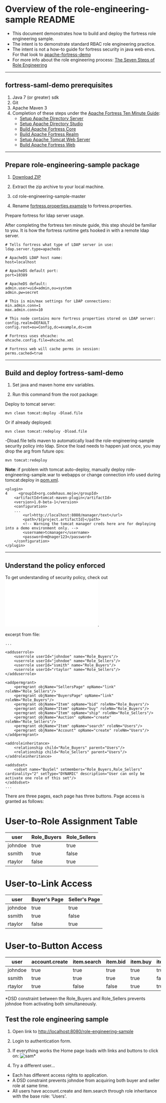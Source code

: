 # Overview of the role-engineering-sample README

 * This document demonstrates how to build and deploy the fortress role engineering sample.
 * The intent is to demonstrate standard RBAC role engineering practice.
 * The intent is not a how-to guide for fortress security in java web envs.  For that look to [apache-fortress-demo](https://github.com/shawnmckinney/apache-fortress-demo)
 * For more info about the role engineering process: [The Seven Steps of Role Engineering](https://iamfortress.net/2015/03/05/the-seven-steps-of-role-engineering/)

-------------------------------------------------------------------------------
## fortress-saml-demo prerequisites
1. Java 7 (or greater) sdk
2. Git
3. Apache Maven 3
4. Completion of these steps under the [Apache Fortress Ten Minute Guide](http://directory.apache.org/fortress/gen-docs/latest/apidocs/org/apache/directory/fortress/core/doc-files/ten-minute-guide.html):
    * [Setup Apache Directory Server](http://directory.apache.org/fortress/gen-docs/latest/apidocs/org/apache/directory/fortress/core/doc-files/apache-directory-server.html)
    * [Setup Apache Directory Studio](http://directory.apache.org/fortress/gen-docs/latest/apidocs/org/apache/directory/fortress/core/doc-files/apache-directory-studio.html)
    * [Build Apache Fortress Core](http://directory.apache.org/fortress/gen-docs/latest/apidocs/org/apache/directory/fortress/core/doc-files/apache-fortress-core.html)
    * [Build Apache Fortress Realm](http://directory.apache.org/fortress/gen-docs/latest/apidocs/org/apache/directory/fortress/core/doc-files/apache-fortress-realm.html)
    * [Setup Apache Tomcat Web Server](http://directory.apache.org/fortress/gen-docs/latest/apidocs/org/apache/directory/fortress/core/doc-files/apache-tomcat.html)
    * [Build Apache Fortress Web](http://directory.apache.org/fortress/gen-docs/latest/apidocs/org/apache/directory/fortress/core/doc-files/apache-fortress-web.html)

-------------------------------------------------------------------------------
## Prepare role-engineering-sample package

1. [Download ZIP](https://github.com/shawnmckinney/role-engineering-sample/archive/master.zip)

2. Extract the zip archive to your local machine.

3. cd role-engineering-sample-master

4. Rename [fortress.properties.example](src/main/resources/fortress.properties.example) to fortress.properties.

 Prepare fortress for ldap server usage.

 After completing the fortress ten minute guide, this step should be familiar to you.  It is how the fortress runtime gets hooked in with a remote ldap server.
 ```properties
# Tells fortress what type of LDAP server in use:
ldap.server.type=apacheds

# ApacheDS LDAP host name:
host=localhost

# ApacheDS default port:
port=10389

# ApacheDS default:
admin.user=uid=admin,ou=system
admin.pw=secret

# This is min/max settings for LDAP connections:
min.admin.conn=1
max.admin.conn=10

# This node contains more fortress properties stored on LDAP server:
config.realm=DEFAULT
config.root=ou=Config,dc=example,dc=com

# Fortress uses ehcache:
ehcache.config.file=ehcache.xml

# Fortress web will cache perms in session:
perms.cached=true
 ```

-------------------------------------------------------------------------------
## Build and deploy fortress-saml-demo

1. Set java and maven home env variables.

2. Run this command from the root package:

  Deploy to tomcat server:
  ```maven
 mvn clean tomcat:deploy -Dload.file
  ```

  Or if already deployed:
  ```maven
 mvn clean tomcat:redeploy -Dload.file
  ```

   -Dload.file tells maven to automatically load the role-engineering-sample security policy into ldap.  Since the load needs to happen just once, you may drop the arg from future ops:
  ```maven
 mvn tomcat:redeploy
  ```
 **Note**: if problem  with tomcat auto-deploy, manually deploy role-engineering-sample.war to webapps or change connection info used during tomcat:deploy in [pom.xml](pom.xml).
 ```
 <plugin>
4     <groupId>org.codehaus.mojo</groupId>
     <artifactId>tomcat-maven-plugin</artifactId>
     <version>1.0-beta-1</version>
     <configuration>
     ...
         <url>http://localhost:8080/manager/text</url>
         <path>/${project.artifactId}</path>
         <!-- Warning the tomcat manager creds here are for deploying into a demo environment only. -->
         <username>tcmanager</username>
         <password>m@nager123</password>
     </configuration>
 </plugin>
 ```

-------------------------------------------------------------------------------

## Understand the policy enforced

 To get understanding of security policy, check out ![role-engineering-sample security policy](src/main/resources/RoleEngineeringSample.xml).

 excerpt from file:
 ```
 ...

 <adduserrole>
     <userrole userId="johndoe" name="Role_Buyers"/>
     <userrole userId="johndoe" name="Role_Sellers"/>
     <userrole userId="ssmith" name="Role_Buyers"/>
     <userrole userId="rtaylor" name="Role_Sellers"/>
 </adduserrole>

 <addpermgrant>
     <permgrant objName="SellersPage" opName="link" roleNm="Role_Sellers"/>
     <permgrant objName="BuyersPage" opName="link" roleNm="Role_Buyers"/>
     <permgrant objName="Item" opName="bid" roleNm="Role_Buyers"/>
     <permgrant objName="Item" opName="buy" roleNm="Role_Buyers"/>
     <permgrant objName="Item" opName="ship" roleNm="Role_Sellers"/>
     <permgrant objName="Auction" opName="create" roleNm="Role_Sellers"/>
     <permgrant objName="Item" opName="search" roleNm="Users"/>
     <permgrant objName="Account" opName="create" roleNm="Users"/>
 </addpermgrant>

 <addroleinheritance>
     <relationship child="Role_Buyers" parent="Users"/>
     <relationship child="Role_Sellers" parent="Users"/>
 </addroleinheritance>

 <addsdset>
     <sdset name="BuySel" setmembers="Role_Buyers,Role_Sellers" cardinality="2" setType="DYNAMIC" description="User can only be activate one role of this set"/>
 </addsdset>
 ...
 ```
 There are three pages, each page has three buttons.  Page access is granted as follows:

# User-to-Role Assignment Table
| user          | Role_Buyers   | Role_Sellers  |
| ------------- | ------------- | ------------- |
| johndoe       | true          | true          |
| ssmith        | true          | false         |
| rtaylor       | false         | true          |


# User-to-Link Access
| user          | Buyer's Page  | Seller's Page |
| ------------- | ------------- | ------------- |
| johndoe       | true          | true          |
| ssmith        | true          | false         |
| rtaylor       | false         | true          |


# User-to-Button Access
| user          | account.create | item.search    | item.bid       | item.buy       | item.ship      | auction.create |
| ------------- | -------------- | -------------- | -------------- | -------------- | -------------- | -------------- |
| johndoe       | true           | true           | true           | true           | true           | true           |
| ssmith        | true           | true           | true           | true           | false          | false          |
| rtaylor       | true           | false          | false          | true           | true           | true           |


*DSD constraint between the Role_Buyers and Role_Sellers prevents johndoe from activating both simultaneously.

## Test the role engineering sample

 1. Open link to [http://localhost:8080/role-engineering-sample](http://localhost:8080/role-engineering-sample)

 2. Login to authentication form.

 3. If everything works the Home page loads with links and buttons to click on:
 ![sam*](src/main/javadoc/doc-files/Fortress-Saml-Demo-SuperUser.png "Home Page - sam*")

 4. Try a different user...
  * Each has different access rights to application.
  * A DSD constraint prevents johndoe from acquiring both buyer and seller role at same time.
  * All users have account.create and item.search through role inheritance with the base role: 'Users'.